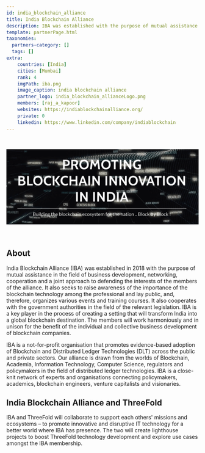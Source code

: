 ```yaml
---
id: india_blockchain_alliance
title: India Blockchain Alliance
description: IBA was established with the purpose of mutual assistance in the field of business development, networking, cooperation and defending the interests of the members of the alliance.
template: partnerPage.html
taxonomies:
  partners-category: []
  tags: []
extra:
    countries: [India]
    cities: [Mumbai]
    rank: 4
    imgPath: iba.png
    image_caption: india blockchain alliance
    partner_logo: india_blockchain_allianceLogo.png
    members: [raj_a_kapoor]
    websites: https://indiablockchainalliance.org/
    private: 0
    linkedin: https://www.linkedin.com/company/indiablockchain
---
```


<br/>

![iba](iba2.png)

<br/>

## About

India Blockchain Alliance (IBA) was established in 2018 with the purpose of mutual assistance in the field of business development, networking, cooperation and a joint approach to defending the interests of the members of the alliance. It also seeks to raise awareness of the importance of the blockchain technology among the professional and lay public, and, therefore, organizes various events and training courses. It also cooperates with the government authorities in the field of the relevant legislation.  IBA is a key player in the process of creating a setting that will transform India into a global blockchain destination. The members will work harmoniously and in unison for the benefit of the individual and collective business development of blockchain companies.  

IBA is a not-for-profit organisation that promotes evidence-based adoption of Blockchain and Distributed Ledger Technologies (DLT) across the public and private sectors.  Our alliance is drawn from the worlds of Blockchain, Academia, Information Technology, Computer Science, regulators and policymakers in the field of distributed ledger technologies. IBA is a close-knit network of experts and organisations connecting policymakers, academics, blockchain engineers, venture capitalists and visionaries.

## India Blockchain Alliance and ThreeFold

IBA and ThreeFold will collaborate to support each others' missions and ecosystems – to promote innovative and disruptive IT technology for a better world where IBA has presence. The two will create lighthouse projects to boost ThreeFold technology development and explore use cases amongst the IBA membership.